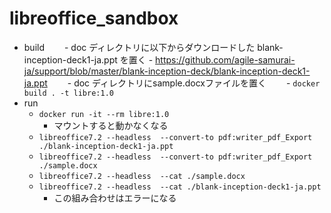 # libreoffice_sandbox

- build
　　- doc ディレクトリに以下からダウンロードした blank-inception-deck1-ja.ppt を置く
      - https://github.com/agile-samurai-ja/support/blob/master/blank-inception-deck/blank-inception-deck1-ja.ppt
　　- doc ディレクトリにsample.docxファイルを置く
　　- `docker build . -t libre:1.0`
- run
    - `docker run -it --rm libre:1.0`
        - マウントすると動かなくなる
    - `libreoffice7.2 --headless  --convert-to pdf:writer_pdf_Export ./blank-inception-deck1-ja.ppt`
    - `libreoffice7.2 --headless  --convert-to pdf:writer_pdf_Export ./sample.docx`
    - `libreoffice7.2 --headless  --cat ./sample.docx`
    - `libreoffice7.2 --headless  --cat ./blank-inception-deck1-ja.ppt`
        - この組み合わせはエラーになる
